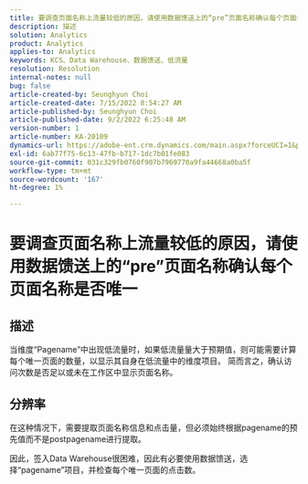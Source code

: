 ```yaml
---
title: 要调查页面名称上流量较低的原因，请使用数据馈送上的“pre”页面名称确认每个页面名称是否唯一
description: 描述
solution: Analytics
product: Analytics
applies-to: Analytics
keywords: KCS、Data Warehouse、数据馈送、低流量
resolution: Resolution
internal-notes: null
bug: false
article-created-by: Seunghyun Choi
article-created-date: 7/15/2022 8:54:27 AM
article-published-by: Seunghyun Choi
article-published-date: 9/2/2022 6:25:48 AM
version-number: 1
article-number: KA-20109
dynamics-url: https://adobe-ent.crm.dynamics.com/main.aspx?forceUCI=1&pagetype=entityrecord&etn=knowledgearticle&id=2fba16b6-1b04-ed11-82e4-00224809fcfe
exl-id: 6ab77f75-6c13-47fb-b717-1dc7b01fe083
source-git-commit: 031c329fb0760f907b7969770a9fa44668a0ba5f
workflow-type: tm+mt
source-wordcount: '167'
ht-degree: 1%

---
```


# 要调查页面名称上流量较低的原因，请使用数据馈送上的“pre”页面名称确认每个页面名称是否唯一

## 描述

当维度“Pagename”中出现低流量时，如果低流量量大于预期值，则可能需要计算每个唯一页面的数量，以显示其自身在低流量中的维度项目。 简而言之，确认访问次数是否足以或未在工作区中显示页面名称。 

## 分辨率


在这种情况下，需要提取页面名称信息和点击量，但必须始终根据pagename的预先值而不是postpagename进行提取。

因此，签入Data Warehouse很困难，因此有必要使用数据馈送，选择“pagename”项目，并检查每个唯一页面的点击数。
